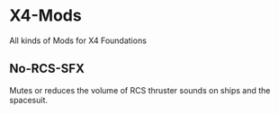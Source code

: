 # X4-Mods
All kinds of Mods for X4 Foundations

## No-RCS-SFX
Mutes or reduces the volume of RCS thruster sounds on ships and the spacesuit.